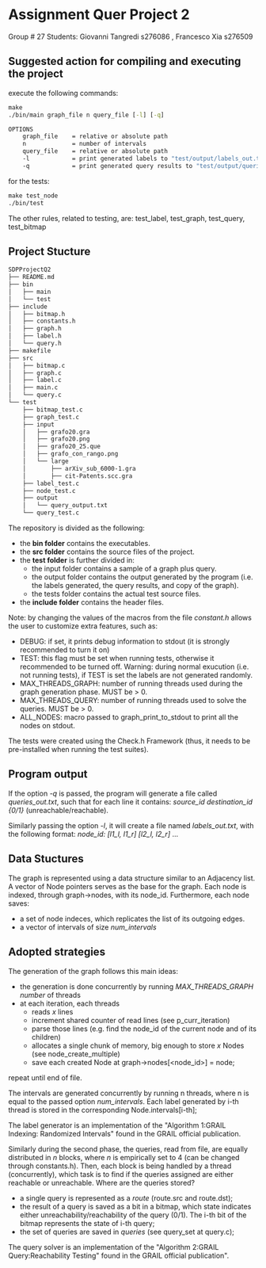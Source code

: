 # Assignment Quer Project 2

Group # 27 
Students: Giovanni Tangredi s276086 , Francesco Xia s276509

## Suggested action for compiling and executing the project

execute the following commands:
```bat
make
./bin/main graph_file n query_file [-l] [-q]

OPTIONS
	graph_file    = relative or absolute path
	n             = number of intervals
	query_file    = relative or absolute path
	-l            = print generated labels to "test/output/labels_out.txt" 
	-q            = print generated query results to "test/output/queries_out.txt" 
```
for the tests:
```bat
make test_node
./bin/test
```
The other rules, related to testing, are: test_label, test_graph, test_query, test_bitmap

## Project Stucture
``` bash
SDPProjectQ2
├── README.md
├── bin
│   ├── main
│   └── test
├── include
│   ├── bitmap.h
│   ├── constants.h
│   ├── graph.h
│   ├── label.h
│   └── query.h
├── makefile
├── src
│   ├── bitmap.c
│   ├── graph.c
│   ├── label.c
│   ├── main.c
│   └── query.c
└── test
    ├── bitmap_test.c
    ├── graph_test.c
    ├── input 
    │   ├── grafo20.gra
    │   ├── grafo20.png
    │   ├── grafo20_25.que
    │   ├── grafo_con_rango.png
    │   └── large
    │       ├── arXiv_sub_6000-1.gra
    │       ├── cit-Patents.scc.gra
    ├── label_test.c
    ├── node_test.c
    ├── output
    │   └── query_output.txt
    └── query_test.c
```
The repository is divided as the following:
* the **bin folder** contains the executables.
* the **src folder** contains the source files of the project.
* the **test folder** is further divided in:
    * the input folder contains a sample of a graph plus query.
    * the output folder contains the output generated by the program (i.e. the labels generated, the query results, and copy of the graph).
    * the tests folder contains the actual test source files.
* the **include folder** contains the header files.

Note: by changing the values of the macros from the file *constant.h* allows the user to customize extra features, such as:
* DEBUG: if set, it prints debug information to stdout (it is strongly recommended to turn it on)
* TEST: this flag must be set when running tests, otherwise it recommended to be turned off. Warning: during normal exucution (i.e. not running tests), if TEST is set the labels are not generated randomly.
* MAX_THREADS_GRAPH: number of running threads used during the graph generation phase. MUST be > 0.
* MAX_THREADS_QUERY: number of running threads used to solve the queries. MUST be > 0.
* ALL_NODES: macro passed to graph_print_to_stdout to print all the nodes on stdout.

The tests were created using the Check.h Framework (thus, it needs to be pre-installed when running the test suites).

## Program output
If the option *-q* is passed, the program will generate a file called *queries_out.txt*, such that for each line it contains:
*source_id destination_id {0/1}* (unreachable/reachable).

Similarly passing the option *-l*, it will create a file named *labels_out.txt*, with the following format:
*node_id: [l1_l, l1_r] [l2_l, l2_r]* ...

## Data Stuctures 
The graph is represented using a data structure similar to an Adjacency list. A vector of Node pointers serves as the base for the graph. Each node is indexed, through graph->nodes, with its node_id. Furthermore, each node saves:
* a set of node indeces, which replicates the list of its outgoing edges.
* a vector of intervals of size *num_intervals* 

## Adopted strategies
The generation of the graph follows this main ideas:
* the generation is done concurrently by running *MAX_THREADS_GRAPH number* of threads 
* at each iteration, each threads
    * reads *x* lines
    * increment shared counter of read lines (see p_curr_iteration)
    * parse those lines (e.g. find the node_id of the current node and of its children)
    * allocates a single chunk of memory, big enough to store *x* Nodes (see node_create_multiple) 
    * save each created Node at graph->nodes[<node_id>] = node;

repeat until end of file.

The intervals are generated concurrently by running n threads, where n is equal to the passed option *num_intervals*. Each label generated by i-th thread is stored in the corresponding Node.intervals[i-th];

The label generator is an implementation of the "Algorithm 1:GRAIL Indexing: Randomized Intervals" found in the GRAIL official publication. 

Similarly during the second phase, the queries, read from file, are equally distributed in *n* blocks, where *n* is empirically set to 4 (can be changed through constants.h). Then, each block is being handled by a thread (concurrently), which task is to find if the queries assigned are either reachable or unreachable. Where are the queries stored?
* a single query is represented as a *route* (route.src and route.dst);
* the result of a query is saved as a bit in a bitmap, which state indicates either unreachability/reachability of the query (0/1). The i-th bit of the bitmap represents the state of i-th query;
* the set of queries are saved in *queries* (see query_set at query.c); 

The query solver is an implementation of the "Algorithm 2:GRAIL Query:Reachability Testing" found in the GRAIL official publication".
